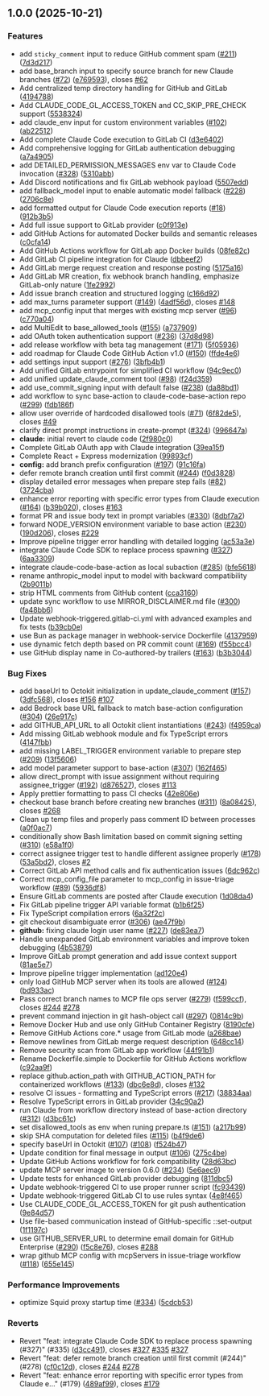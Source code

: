 ## 1.0.0 (2025-10-21)


### Features

* add `sticky_comment` input to reduce GitHub comment spam ([#211](https://github.com/lucacri/agent-for-gitlab/issues/211)) ([7d3d217](https://github.com/lucacri/agent-for-gitlab/commit/7d3d217367fe751ad44f0010b2b8f0a495617ace))
* add base_branch input to specify source branch for new Claude branches ([#72](https://github.com/lucacri/agent-for-gitlab/issues/72)) ([e769593](https://github.com/lucacri/agent-for-gitlab/commit/e769593b6ddfa8fae3a87507ed1dd1a5194e6797)), closes [#62](https://github.com/lucacri/agent-for-gitlab/issues/62)
* Add centralized temp directory handling for GitHub and GitLab ([4194788](https://github.com/lucacri/agent-for-gitlab/commit/4194788aaedf6359e08c7551317c5bbda990b23a))
* Add CLAUDE_CODE_GL_ACCESS_TOKEN and CC_SKIP_PRE_CHECK support ([5538324](https://github.com/lucacri/agent-for-gitlab/commit/55383246a9a0af555f2145aa42014455907c3cff))
* add claude_env input for custom environment variables ([#102](https://github.com/lucacri/agent-for-gitlab/issues/102)) ([ab22512](https://github.com/lucacri/agent-for-gitlab/commit/ab2251246960a0bf7ace0afda7f06ffab43c513f))
* Add complete Claude Code execution to GitLab CI ([d3e6402](https://github.com/lucacri/agent-for-gitlab/commit/d3e6402b2051f091cb72ed515deea3937ab698c9))
* Add comprehensive logging for GitLab authentication debugging ([a7a4905](https://github.com/lucacri/agent-for-gitlab/commit/a7a49057f5924264239db76d2b4a207453015b1d))
* add DETAILED_PERMISSION_MESSAGES env var to Claude Code invocation ([#328](https://github.com/lucacri/agent-for-gitlab/issues/328)) ([5310abb](https://github.com/lucacri/agent-for-gitlab/commit/5310abb8f503f1a7a0322257d139cfbda2047e0e))
* Add Discord notifications and fix GitLab webhook payload ([5507edd](https://github.com/lucacri/agent-for-gitlab/commit/5507edd78f16a17919db41cc5b6c8508141cf96f))
* add fallback_model input to enable automatic model fallback ([#228](https://github.com/lucacri/agent-for-gitlab/issues/228)) ([2706c8e](https://github.com/lucacri/agent-for-gitlab/commit/2706c8ed6f0849050943c22f0614e1e13f056eac))
* add formatted output for Claude Code execution reports ([#18](https://github.com/lucacri/agent-for-gitlab/issues/18)) ([912b3b5](https://github.com/lucacri/agent-for-gitlab/commit/912b3b5f8994cdc8fc3f72633dfe069eea734deb))
* Add full issue support to GitLab provider ([c0f913e](https://github.com/lucacri/agent-for-gitlab/commit/c0f913e8dbeba501f4d43e56a1108cfdab481537))
* add GitHub Actions for automated Docker builds and semantic releases ([c0cfa14](https://github.com/lucacri/agent-for-gitlab/commit/c0cfa14ae5ee971d4b97587516c36730b85ed223))
* Add GitHub Actions workflow for GitLab app Docker builds ([08fe82c](https://github.com/lucacri/agent-for-gitlab/commit/08fe82c3babb766c7ce127889da31e4b710236f3))
* Add GitLab CI pipeline integration for Claude ([dbbeef2](https://github.com/lucacri/agent-for-gitlab/commit/dbbeef2235a5c4a6c8d161ad528bb03a44618d41))
* Add GitLab merge request creation and response posting ([5175a16](https://github.com/lucacri/agent-for-gitlab/commit/5175a1672f359941a8387bacbf3c459632d4b688))
* Add GitLab MR creation, fix webhook branch handling, emphasize GitLab-only nature ([1fe2992](https://github.com/lucacri/agent-for-gitlab/commit/1fe2992c9f96777da5da3980152f017e243a9d45))
* Add issue branch creation and structured logging ([c166d92](https://github.com/lucacri/agent-for-gitlab/commit/c166d9263e2721619eb1563516a9a590f086383b))
* add max_turns parameter support ([#149](https://github.com/lucacri/agent-for-gitlab/issues/149)) ([4adf56d](https://github.com/lucacri/agent-for-gitlab/commit/4adf56d341c41b04e61507b95fab2a116f34ef68)), closes [#148](https://github.com/lucacri/agent-for-gitlab/issues/148)
* add mcp_config input that merges with existing mcp server ([#96](https://github.com/lucacri/agent-for-gitlab/issues/96)) ([c770a04](https://github.com/lucacri/agent-for-gitlab/commit/c770a042c01a57d1f8bb6fcdf7b5186d5c69b14c))
* add MultiEdit to base_allowed_tools ([#155](https://github.com/lucacri/agent-for-gitlab/issues/155)) ([a737909](https://github.com/lucacri/agent-for-gitlab/commit/a73790983d596b34548cc1473dddad074d9fb180))
* add OAuth token authentication support ([#236](https://github.com/lucacri/agent-for-gitlab/issues/236)) ([37d8d98](https://github.com/lucacri/agent-for-gitlab/commit/37d8d98eb6a5fbea892cd599b010a5633b0ddc35))
* add release workflow with beta tag management ([#171](https://github.com/lucacri/agent-for-gitlab/issues/171)) ([5f05936](https://github.com/lucacri/agent-for-gitlab/commit/5f059366a6b83051677dd17d9fef2be432b448c0))
* add roadmap for Claude Code GitHub Action v1.0 ([#150](https://github.com/lucacri/agent-for-gitlab/issues/150)) ([ffde4e6](https://github.com/lucacri/agent-for-gitlab/commit/ffde4e60717f7cc74f2e5faa7e84a847a3318afe))
* add settings input support ([#276](https://github.com/lucacri/agent-for-gitlab/issues/276)) ([3bfb4b1](https://github.com/lucacri/agent-for-gitlab/commit/3bfb4b129799a63ff0cc33e2fee2e72d7b970700))
* Add unified GitLab entrypoint for simplified CI workflow ([94c9ec0](https://github.com/lucacri/agent-for-gitlab/commit/94c9ec0f6ca98f1dca329b1672a7a485b9a3c263))
* add unified update_claude_comment tool ([#98](https://github.com/lucacri/agent-for-gitlab/issues/98)) ([f24d359](https://github.com/lucacri/agent-for-gitlab/commit/f24d359e3a38faab2f8e2c18afe83435b67704cc))
* add use_commit_signing input with default false ([#238](https://github.com/lucacri/agent-for-gitlab/issues/238)) ([da88bd1](https://github.com/lucacri/agent-for-gitlab/commit/da88bd1cabefdbfcc78d8aaf71216f200fa5f2a0))
* add workflow to sync base-action to claude-code-base-action repo ([#299](https://github.com/lucacri/agent-for-gitlab/issues/299)) ([fdb186f](https://github.com/lucacri/agent-for-gitlab/commit/fdb186f1ab16aa98b5e768513da073e44a93ccd9))
* allow user override of hardcoded disallowed tools ([#71](https://github.com/lucacri/agent-for-gitlab/issues/71)) ([6f82de5](https://github.com/lucacri/agent-for-gitlab/commit/6f82de592fcce6faee3ea91538991df6f3823231)), closes [#49](https://github.com/lucacri/agent-for-gitlab/issues/49)
* clarify direct prompt instructions in create-prompt ([#324](https://github.com/lucacri/agent-for-gitlab/issues/324)) ([996647a](https://github.com/lucacri/agent-for-gitlab/commit/996647a04d716f52cc2113d83f43cc026c48fcf9))
* **claude:** initial revert to claude code ([2f980c0](https://github.com/lucacri/agent-for-gitlab/commit/2f980c0bf01d31ab1a4fd3c5d22bcd383a0c1301))
* Complete GitLab OAuth app with Claude integration ([39ea15f](https://github.com/lucacri/agent-for-gitlab/commit/39ea15f7f9c8634d3b1926da34ad8459661264a4))
* Complete React + Express modernization ([99893cf](https://github.com/lucacri/agent-for-gitlab/commit/99893cf32271490a0a5b03025506f57c2ecc51e1))
* **config:** add branch prefix configuration ([#197](https://github.com/lucacri/agent-for-gitlab/issues/197)) ([91c16fa](https://github.com/lucacri/agent-for-gitlab/commit/91c16fa585a86385ee53c92c6b5bda68df7f1470))
* defer remote branch creation until first commit ([#244](https://github.com/lucacri/agent-for-gitlab/issues/244)) ([f0d3828](https://github.com/lucacri/agent-for-gitlab/commit/f0d38284f2daf917e4282e8589180f513bcb9999))
* display detailed error messages when prepare step fails ([#82](https://github.com/lucacri/agent-for-gitlab/issues/82)) ([3724cba](https://github.com/lucacri/agent-for-gitlab/commit/3724cba8e7b2f11db4b55d5353b0b149c775eec1))
* enhance error reporting with specific error types from Claude execution ([#164](https://github.com/lucacri/agent-for-gitlab/issues/164)) ([b39b020](https://github.com/lucacri/agent-for-gitlab/commit/b39b0200cdab6a09fcef4483e0f47841cdd676e2)), closes [#163](https://github.com/lucacri/agent-for-gitlab/issues/163)
* format PR and issue body text in prompt variables ([#330](https://github.com/lucacri/agent-for-gitlab/issues/330)) ([8dbf7a2](https://github.com/lucacri/agent-for-gitlab/commit/8dbf7a26988afc39cbb2b7a058260a7d193cc743))
* forward NODE_VERSION environment variable to base action ([#230](https://github.com/lucacri/agent-for-gitlab/issues/230)) ([190d206](https://github.com/lucacri/agent-for-gitlab/commit/190d2060c40af1e1ab7fddc91585b9894c50f14e)), closes [#229](https://github.com/lucacri/agent-for-gitlab/issues/229)
* Improve pipeline trigger error handling with detailed logging ([ac53a3e](https://github.com/lucacri/agent-for-gitlab/commit/ac53a3ee3f7cbd4013b8e8b264ce8fc3ddc12a65))
* integrate Claude Code SDK to replace process spawning ([#327](https://github.com/lucacri/agent-for-gitlab/issues/327)) ([6aa3309](https://github.com/lucacri/agent-for-gitlab/commit/6aa3309e21eef7ec5c221f2e07cdea9d410ec14a))
* integrate claude-code-base-action as local subaction ([#285](https://github.com/lucacri/agent-for-gitlab/issues/285)) ([bfe5618](https://github.com/lucacri/agent-for-gitlab/commit/bfe5618caa575d90a02e5a5cd21df4595637dc37))
* rename anthropic_model input to model with backward compatibility ([2b9011b](https://github.com/lucacri/agent-for-gitlab/commit/2b9011b2aa6a9b2c331c9662713fb969009b2760))
* strip HTML comments from GitHub content ([cca3160](https://github.com/lucacri/agent-for-gitlab/commit/cca3160e107eff7c5d93b7df4020cf327b6a0627))
* update sync workflow to use MIRROR_DISCLAIMER.md file ([#300](https://github.com/lucacri/agent-for-gitlab/issues/300)) ([fa48bb6](https://github.com/lucacri/agent-for-gitlab/commit/fa48bb6c3c8397bb32ed81b362e0edcaf05e0a23))
* Update webhook-triggered.gitlab-ci.yml with advanced examples and fix tests ([b39cb0e](https://github.com/lucacri/agent-for-gitlab/commit/b39cb0e1430e1ebdf9a34f2b3f4c7e9bc1b70d2b))
* use Bun as package manager in webhook-service Dockerfile ([4137959](https://github.com/lucacri/agent-for-gitlab/commit/41379592080f981284400c4e6e3b95db9c7d0a3d))
* use dynamic fetch depth based on PR commit count ([#169](https://github.com/lucacri/agent-for-gitlab/issues/169)) ([f55bcc4](https://github.com/lucacri/agent-for-gitlab/commit/f55bcc409e33a1829c5b38ba39b27ec741c05c0b))
* use GitHub display name in Co-authored-by trailers ([#163](https://github.com/lucacri/agent-for-gitlab/issues/163)) ([b3b3044](https://github.com/lucacri/agent-for-gitlab/commit/b3b30441a60862503bedef7b54408d2a9b87c99e))


### Bug Fixes

* add baseUrl to Octokit initialization in update_claude_comment ([#157](https://github.com/lucacri/agent-for-gitlab/issues/157)) ([3dfc568](https://github.com/lucacri/agent-for-gitlab/commit/3dfc568ade5de8d3f3bac32b5d35346c367fc2cf)), closes [#156](https://github.com/lucacri/agent-for-gitlab/issues/156) [#107](https://github.com/lucacri/agent-for-gitlab/issues/107)
* add Bedrock base URL fallback to match base-action configuration ([#304](https://github.com/lucacri/agent-for-gitlab/issues/304)) ([26e917c](https://github.com/lucacri/agent-for-gitlab/commit/26e917c00dbdaa99cef9bbe5c350867667a6bdc6))
* add GITHUB_API_URL to all Octokit client instantiations ([#243](https://github.com/lucacri/agent-for-gitlab/issues/243)) ([f4959ca](https://github.com/lucacri/agent-for-gitlab/commit/f4959caadae708e482e2778c4108bbb203564e2a))
* Add missing GitLab webhook module and fix TypeScript errors ([4147fbb](https://github.com/lucacri/agent-for-gitlab/commit/4147fbb99d7e3ca1002655589fd6eb9551cb99c0))
* add missing LABEL_TRIGGER environment variable to prepare step ([#209](https://github.com/lucacri/agent-for-gitlab/issues/209)) ([13f5606](https://github.com/lucacri/agent-for-gitlab/commit/13f5606811e81a2e8e143381ae68098b02fe190c))
* add model parameter support to base-action ([#307](https://github.com/lucacri/agent-for-gitlab/issues/307)) ([162f465](https://github.com/lucacri/agent-for-gitlab/commit/162f465a1f440c3de4b6a18342f9340d033fb65e))
* allow direct_prompt with issue assignment without requiring assignee_trigger ([#192](https://github.com/lucacri/agent-for-gitlab/issues/192)) ([d876527](https://github.com/lucacri/agent-for-gitlab/commit/d8765271bd60536056b81453c43b979a26767497)), closes [#113](https://github.com/lucacri/agent-for-gitlab/issues/113)
* Apply prettier formatting to pass CI checks ([42e806e](https://github.com/lucacri/agent-for-gitlab/commit/42e806e4587cc80160dee4b56201fbd1ebf10d5c))
* checkout base branch before creating new branches ([#311](https://github.com/lucacri/agent-for-gitlab/issues/311)) ([8a08425](https://github.com/lucacri/agent-for-gitlab/commit/8a084251d5174c73837b2dc4ea1a3d8c57c24539)), closes [#268](https://github.com/lucacri/agent-for-gitlab/issues/268)
* Clean up temp files and properly pass comment ID between processes ([a0f0ac7](https://github.com/lucacri/agent-for-gitlab/commit/a0f0ac718e865c619e2ed2ff5696b2efd6d43dd8))
* conditionally show Bash limitation based on commit signing setting ([#310](https://github.com/lucacri/agent-for-gitlab/issues/310)) ([e58a1f0](https://github.com/lucacri/agent-for-gitlab/commit/e58a1f06b5024b3d43cc72abc12c50c790c781cc))
* correct assignee trigger test to handle different assignee properly ([#178](https://github.com/lucacri/agent-for-gitlab/issues/178)) ([53a5bd2](https://github.com/lucacri/agent-for-gitlab/commit/53a5bd29cddfc011f057be5cc0c75f18e84908cc)), closes [#2](https://github.com/lucacri/agent-for-gitlab/issues/2)
* Correct GitLab API method calls and fix authentication issues ([6dc962c](https://github.com/lucacri/agent-for-gitlab/commit/6dc962c841d8f7aa6a169ac1e396b30e6d550598))
* Correct mcp_config_file parameter to mcp_config in issue-triage workflow ([#89](https://github.com/lucacri/agent-for-gitlab/issues/89)) ([5936df8](https://github.com/lucacri/agent-for-gitlab/commit/5936df846e8db0b53eb1ccb97cc3c306ceac87c5))
* Ensure GitLab comments are posted after Claude execution ([1d08da4](https://github.com/lucacri/agent-for-gitlab/commit/1d08da443775ffb616714b9674e85a3fe7b1257d))
* Fix GitLab pipeline trigger API variable format ([b1b6f25](https://github.com/lucacri/agent-for-gitlab/commit/b1b6f252d7529e2d44852d2f2234ea1da86a5ac0))
* Fix TypeScript compilation errors ([6a32f2c](https://github.com/lucacri/agent-for-gitlab/commit/6a32f2c47c448c72f04c224a51d34ec0f7743821))
* git checkout disambiguate error ([#306](https://github.com/lucacri/agent-for-gitlab/issues/306)) ([ae47f9b](https://github.com/lucacri/agent-for-gitlab/commit/ae47f9bb7b876be202b9b04d8417b88f5978b9a9))
* **github:** fixing claude login user name ([#227](https://github.com/lucacri/agent-for-gitlab/issues/227)) ([de83ea7](https://github.com/lucacri/agent-for-gitlab/commit/de83ea78c49f1e31e3e80b88fd4ffb4f1fedc0db))
* Handle unexpanded GitLab environment variables and improve token debugging ([4b53879](https://github.com/lucacri/agent-for-gitlab/commit/4b53879e92067b3f89e18671be6f4803081da0a9))
* Improve GitLab prompt generation and add issue context support ([81ae5e7](https://github.com/lucacri/agent-for-gitlab/commit/81ae5e75b22a6b5f0c4ddc7fa1eac76aa55da015))
* Improve pipeline trigger implementation ([ad120e4](https://github.com/lucacri/agent-for-gitlab/commit/ad120e4e8c097feb49c1a3a4830bc3a188098157))
* only load GitHub MCP server when its tools are allowed ([#124](https://github.com/lucacri/agent-for-gitlab/issues/124)) ([bd933ac](https://github.com/lucacri/agent-for-gitlab/commit/bd933acea8da16ca1e5f9157836253d9f930b710))
* Pass correct branch names to MCP file ops server ([#279](https://github.com/lucacri/agent-for-gitlab/issues/279)) ([f599ccf](https://github.com/lucacri/agent-for-gitlab/commit/f599ccfebf572e29a9fde866958a652c559a27e3)), closes [#244](https://github.com/lucacri/agent-for-gitlab/issues/244) [#278](https://github.com/lucacri/agent-for-gitlab/issues/278)
* prevent command injection in git hash-object call ([#297](https://github.com/lucacri/agent-for-gitlab/issues/297)) ([0814c9b](https://github.com/lucacri/agent-for-gitlab/commit/0814c9b36330db891a9f657041f7ad92ed5064a0))
* Remove Docker Hub and use only GitHub Container Registry ([8190cfe](https://github.com/lucacri/agent-for-gitlab/commit/8190cfe48f05e8c0842763c7a90a05f9a4bc1acf))
* Remove GitHub Actions core.* usage from GitLab mode ([a268bae](https://github.com/lucacri/agent-for-gitlab/commit/a268baeae1ce45b68a793668a33b901ac6ba562d))
* Remove newlines from GitLab merge request description ([648cc14](https://github.com/lucacri/agent-for-gitlab/commit/648cc1441f5fd082823699866f5fdbe712ffb4fc))
* Remove security scan from GitLab app workflow ([44f91b1](https://github.com/lucacri/agent-for-gitlab/commit/44f91b1d52c341cebb0ee50cb6d524d344753878))
* Rename Dockerfile.simple to Dockerfile for GitHub Actions workflow ([c92aa9f](https://github.com/lucacri/agent-for-gitlab/commit/c92aa9fbe14a2d7e68032078dea82fee6547a282))
* replace github.action_path with GITHUB_ACTION_PATH for containerized workflows ([#133](https://github.com/lucacri/agent-for-gitlab/issues/133)) ([dbc6e8d](https://github.com/lucacri/agent-for-gitlab/commit/dbc6e8d763913fd42297c15faacd2e5590d22639)), closes [#132](https://github.com/lucacri/agent-for-gitlab/issues/132)
* resolve CI issues - formatting and TypeScript errors ([#217](https://github.com/lucacri/agent-for-gitlab/issues/217)) ([38834aa](https://github.com/lucacri/agent-for-gitlab/commit/38834aade8050873a0c551754a216acdfa005c29))
* Resolve TypeScript errors in GitLab provider ([34c90a2](https://github.com/lucacri/agent-for-gitlab/commit/34c90a23eb821279f084831e2be5b7807b124ef5))
* run Claude from workflow directory instead of base-action directory ([#312](https://github.com/lucacri/agent-for-gitlab/issues/312)) ([d3bc61c](https://github.com/lucacri/agent-for-gitlab/commit/d3bc61c5d31cb1b2bce97bb3e9e45dd49ab2d6e7))
* set disallowed_tools as env when runing prepare.ts ([#151](https://github.com/lucacri/agent-for-gitlab/issues/151)) ([a217b99](https://github.com/lucacri/agent-for-gitlab/commit/a217b99dcd025b48e418e63a86d9457200c1e663))
* skip SHA computation for deleted files ([#115](https://github.com/lucacri/agent-for-gitlab/issues/115)) ([b4f9de6](https://github.com/lucacri/agent-for-gitlab/commit/b4f9de6171c6499c4a193fde4278d56dfbb74f18))
* specify baseUrl in Octokit ([#107](https://github.com/lucacri/agent-for-gitlab/issues/107)) ([#108](https://github.com/lucacri/agent-for-gitlab/issues/108)) ([f524b47](https://github.com/lucacri/agent-for-gitlab/commit/f524b47e01deb54089d0b8c9230746f32b6aba4d))
* Update condition for final message in output ([#106](https://github.com/lucacri/agent-for-gitlab/issues/106)) ([275c4be](https://github.com/lucacri/agent-for-gitlab/commit/275c4be63d356334c6d7716aef42650b6c7a00a8))
* Update GitHub Actions workflow for fork compatibility ([28d63bc](https://github.com/lucacri/agent-for-gitlab/commit/28d63bc3fe7a81be667077a2efc86d24f64baf1a))
* update MCP server image to version 0.6.0 ([#234](https://github.com/lucacri/agent-for-gitlab/issues/234)) ([5e6aec9](https://github.com/lucacri/agent-for-gitlab/commit/5e6aec99342374dee8231ef8f44caff1cf1fc03d))
* Update tests for enhanced GitLab provider debugging ([811dbc5](https://github.com/lucacri/agent-for-gitlab/commit/811dbc572a5985f444cf9347bb5822d86837e11a))
* Update webhook-triggered CI to use proper runner script ([fc93439](https://github.com/lucacri/agent-for-gitlab/commit/fc93439099edf194e828af2f39b51cb587d3fbd1))
* Update webhook-triggered GitLab CI to use rules syntax ([4e8f465](https://github.com/lucacri/agent-for-gitlab/commit/4e8f46527e5adcad747bf69c603a826c0b4bedef))
* Use CLAUDE_CODE_GL_ACCESS_TOKEN for git push authentication ([9e84d57](https://github.com/lucacri/agent-for-gitlab/commit/9e84d5777f413eca7156cc4c73c75d9495f04f42))
* Use file-based communication instead of GitHub-specific ::set-output ([1f1197c](https://github.com/lucacri/agent-for-gitlab/commit/1f1197cbfd0d9bcfd23dd4909dc266949a9a0861))
* use GITHUB_SERVER_URL to determine email domain for GitHub Enterprise ([#290](https://github.com/lucacri/agent-for-gitlab/issues/290)) ([f5c8e76](https://github.com/lucacri/agent-for-gitlab/commit/f5c8e76651f6fee4b94bbfbc9633b1f8951e69f2)), closes [#288](https://github.com/lucacri/agent-for-gitlab/issues/288)
* wrap github MCP config with mcpServers in issue-triage workflow ([#118](https://github.com/lucacri/agent-for-gitlab/issues/118)) ([655e145](https://github.com/lucacri/agent-for-gitlab/commit/655e14587ede4d14319b5cf79e0f098dfd47d2e1))


### Performance Improvements

* optimize Squid proxy startup time ([#334](https://github.com/lucacri/agent-for-gitlab/issues/334)) ([5cdcb53](https://github.com/lucacri/agent-for-gitlab/commit/5cdcb53e3194f10871c2b438e7e30abf8eae9ee6))


### Reverts

* Revert "feat: integrate Claude Code SDK to replace process spawning (#327)" (#335) ([d3cc491](https://github.com/lucacri/agent-for-gitlab/commit/d3cc491706cf5f041acb96b4eaea81f7b35a5bea)), closes [#327](https://github.com/lucacri/agent-for-gitlab/issues/327) [#335](https://github.com/lucacri/agent-for-gitlab/issues/335) [#327](https://github.com/lucacri/agent-for-gitlab/issues/327)
* Revert "feat: defer remote branch creation until first commit (#244)" (#278) ([cf0c12d](https://github.com/lucacri/agent-for-gitlab/commit/cf0c12dbdbd9f1ce3f5cd7895eabb890f13ce4b9)), closes [#244](https://github.com/lucacri/agent-for-gitlab/issues/244) [#278](https://github.com/lucacri/agent-for-gitlab/issues/278)
* Revert "feat: enhance error reporting with specific error types from Claude e…" (#179) ([489af99](https://github.com/lucacri/agent-for-gitlab/commit/489af993c3136573aac93c29ca3a383dcf9e75b9)), closes [#179](https://github.com/lucacri/agent-for-gitlab/issues/179)
